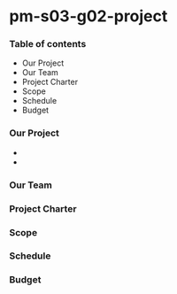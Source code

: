 # pm-s03-g02-project

### Table of contents
  * Our Project
  * Our Team
  * Project Charter
  * Scope
  * Schedule
  * Budget

### Our Project
* 
* 

### Our Team
 

### Project Charter
 

### Scope
 

### Schedule
 

### Budget
